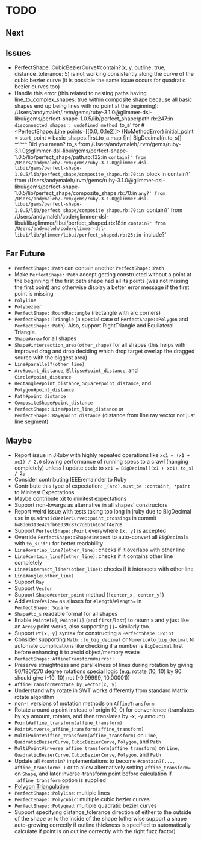 # TODO

## Next

## Issues

- PerfectShape::CubicBezierCurve#contain?(x, y, outline: true, distance_tolerance: 5) is not working consistently along the curve of the cubic bezier curve (it is possible the same issue occurs for quadratic bezier curves too)
- Handle this error (this related to nesting paths having line_to_complex_shapes: true within composite shape because all basic shapes end up being lines with no point at the beginning):
/Users/andymaleh/.rvm/gems/ruby-3.1.0@glimmer-dsl-libui/gems/perfect-shape-1.0.5/lib/perfect_shape/path.rb:247:in `disconnected_shapes': undefined method `to_a' for #<PerfectShape::Line points=[[0.0, 0.1e2]]> (NoMethodError)
      initial_point = start_point = basic_shapes.first.to_a.map {|n| BigDecimal(n.to_s)}                                                      ^^^^^
Did you mean?  to_s
  from /Users/andymaleh/.rvm/gems/ruby-3.1.0@glimmer-dsl-libui/gems/perfect-shape-1.0.5/lib/perfect_shape/path.rb:132:in `contain?'
  from /Users/andymaleh/.rvm/gems/ruby-3.1.0@glimmer-dsl-libui/gems/perfect-shape-1.0.5/lib/perfect_shape/composite_shape.rb:70:in `block in contain?'
  from /Users/andymaleh/.rvm/gems/ruby-3.1.0@glimmer-dsl-libui/gems/perfect-shape-1.0.5/lib/perfect_shape/composite_shape.rb:70:in `any?'
  from /Users/andymaleh/.rvm/gems/ruby-3.1.0@glimmer-dsl-libui/gems/perfect-shape-1.0.5/lib/perfect_shape/composite_shape.rb:70:in `contain?'
  from /Users/andymaleh/code/glimmer-dsl-libui/lib/glimmer/libui/perfect_shaped.rb:18:in `contain?'
  from /Users/andymaleh/code/glimmer-dsl-libui/lib/glimmer/libui/perfect_shaped.rb:25:in `include?'

## Far Future

- `PerfectShape::Path` can contain another `PerfectShape::Path`
- Make `PerfectShape::Path` accept getting constructed without a point at the beginning if the first path shape had all its points (was not missing the first point) and otherwise display a better error message if the first point is missing
- `Polyline`
- `Polybezier`
- `PerfectShape::RoundRectangle` (rectangle with arc corners)
- `PerfectShape::Triangle` (a special case of `PerfectShape::Polygon` and `PerfectShape::Path`). Also, support RightTriangle and Equilateral Triangle.
- `Shape#area` for all shapes
- `Shape#intersection_area(other_shape)` for all shapes (this helps with improved drag and drop deciding which drop target overlap the dragged source with the biggest area)
- `Line#parallel?(other_line)`
- `Arc#point_distance`, `Ellipse#point_distance`, and `Circle#point_distance`
- `Rectangle#point_distance`, `Square#point_distance`, and `Polygon#point_distance`
- `Path#point_distance`
- `CompositeShape#point_distance`
- `PerfectShape::Line#point_line_distance` or `PerfectShape::Ray#point_distance` (distance from line ray vector not just line segment)

## Maybe

- Report issue in JRuby with highly repeated operations like `xc1 = (x1 + xc1) / 2.0` slowing performance of running specs to a crawl (hanging completely) unless I update code to `xc1 = BigDecimal((x1 + xc1).to_s) / 2;`
- Consider contributing IEEEremainder to Ruby
- Contribute this type of expectation: `_(arc).must_be :contain?, *point` to Minitest Expectations
- Maybe contribute xit to minitest expectations
- Support non-kwargs as alternative in all shapes' constructors
- Report weird issue with tests taking too long in jruby due to BigDecimal use in `QuadraticBezierCurve::point_crossings` in commit `b48d66313e429fb60339c87c7d6b1b165ff4e7d8`
- Support `PerfectShape::Point` everywhere `[x, y]` is accepted
- Override `PerfectShape::Shape#inspect` to auto-convert all `BigDecimal`s with `to_s('f')` for better readability
- `Line#overlap_line?(other_line)`: checks if it overlaps with other line
- `Line#contain_line?(other_line)`: checks if it contains other line completely
- `Line#intersect_line?(other_line)`: checks if it intersects with other line
- `Line#angle(other_line)`
- Support `Ray`
- Support `Vector`
- Support `Shape#center_point` method (`[center_x, center_y]`)
- Add `#size`/`#size=` as aliases for `#length`/`#length=` in `PerfectShape::Square`
- `Shape#to_s` readable format for all shapes
- Enable `Point#[0]`, `Point#[1]` (and `first`/`last`) to return `x` and `y` just like an `Array` point works, also supporting `[]=` similarly too.
- Support `Pt[x, y]` syntax for constructing a `PerfectShape::Point`
- Consider supporting `Math::to_big_decimal` or `Numeric#to_big_decimal` to automate complications like checking if a number is `BigDecimal` first before enhancing it to avoid object/memory waste
- `PerfectShape::AffineTransform#mirror!`
- Preserve straightness and parallelness of lines during rotation by giving 90/180/270 degree rotations special logic (e.g. rotate (10, 10) by 90 should give (-10, 10) not (-9.99999, 10.00001))
- `AffineTransform#rotate_by_vector(x, y)`
- Understand why rotate in SWT works differently from standard Matrix rotate algorithm
- non-`!` versions of mutation methods on `AffineTransform`
- Rotate around a point instead of origin (0, 0) for convenience (translates by x,y amount, rotates, and then translates by -x, -y amount)
- `Point#affine_transform(affine_transform)`
- `Point#inverse_affine_transform(affine_transform)`
- `MultiPoint#affine_transform(affine_transform)` on `Line`, `QuadraticBezierCurve`, `CubicBezierCurve`, `Polygon`, and `Path`
- `MultiPoint#inverse_affine_transform(affine_transform)` on `Line`, `QuadraticBezierCurve`, `CubicBezierCurve`, `Polygon`, and `Path`
- Update all `#contain?` implementations to become `#contain?(..., affine_transform: )` or to allow alternatively setting `affine_transform=` on `Shape`, and later inverse-transform point before calculation if `:affine_transform` option is supplied
- [Polygon Triangulation](https://en.wikipedia.org/wiki/Polygon_triangulation)
- `PerfectShape::Polyline`: multiple lines
- `PerfectShape::Polycubic`: multiple cubic bezier curves
- `PerfectShape::Polyquad`: multiple quadratic bezier curves
- Support specifying distance_tolerance direction of either to the outside of the shape or to the inside of the shape (otherwise support a shape auto-growing correctly if outline thickness is specified to automatically calculate if point is on outline correctly with the right fuzz factor)
